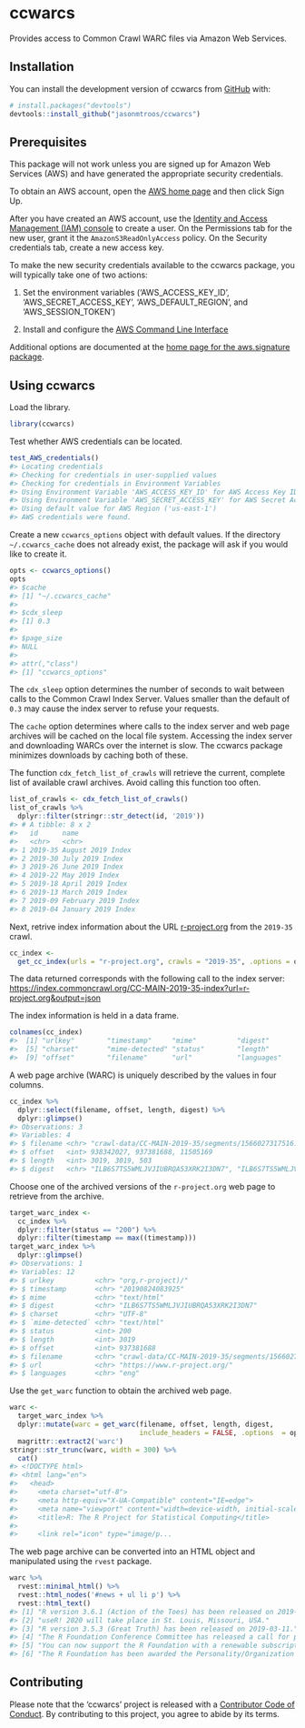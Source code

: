 
<!-- README.md is generated from README.Rmd. Please edit that file -->

# ccwarcs

<!-- badges: start -->

<!-- badges: end -->

Provides access to Common Crawl WARC files via Amazon Web
Services.

## Installation

<!-- You can install the released version of ccwarcs from [CRAN](https://CRAN.R-project.org) with: -->
<!-- ``` r --> <!-- install.packages("ccwarcs") --> <!-- ``` -->

You can install the development version of ccwarcs from
[GitHub](https://github.com/) with:

``` r
# install.packages("devtools")
devtools::install_github("jasonmtroos/ccwarcs")
```

## Prerequisites

This package will not work unless you are signed up for Amazon Web
Services (AWS) and have generated the appropriate security credentials.

To obtain an AWS account, open the [AWS home
page](https://portal.aws.amazon.com/gp/aws/developer/registration/index.html)
and then click Sign Up.

After you have created an AWS account, use the [Identity and Access
Management (IAM) console](https://console.aws.amazon.com/iam/home#/home)
to create a user. On the Permissions tab for the new user, grant it the
`AmazonS3ReadOnlyAccess` policy. On the Security credentials tab, create
a new access key.

To make the new security credentials available to the ccwarcs package,
you will typically take one of two actions:

1.  Set the environment variables (‘AWS\_ACCESS\_KEY\_ID’,
    ‘AWS\_SECRET\_ACCESS\_KEY’, ‘AWS\_DEFAULT\_REGION’, and
    ‘AWS\_SESSION\_TOKEN’)

2.  Install and configure the [AWS Command Line
    Interface](https://docs.aws.amazon.com/cli/latest/userguide/cli-chap-welcome.html)

Additional options are documented at the [home page for the
aws.signature
package](https://github.com/cloudyr/aws.signature/blob/master/README.md).

## Using ccwarcs

Load the library.

``` r
library(ccwarcs)
```

Test whether AWS credentials can be located.

``` r
test_AWS_credentials()
#> Locating credentials
#> Checking for credentials in user-supplied values
#> Checking for credentials in Environment Variables
#> Using Environment Variable 'AWS_ACCESS_KEY_ID' for AWS Access Key ID
#> Using Environment Variable 'AWS_SECRET_ACCESS_KEY' for AWS Secret Access Key
#> Using default value for AWS Region ('us-east-1')
#> AWS credentials were found.
```

Create a new `ccwarcs_options` object with default values. If the
directory `~/.ccwarcs_cache` does not already exist, the package will
ask if you would like to create it.

``` r
opts <- ccwarcs_options()
opts
#> $cache
#> [1] "~/.ccwarcs_cache"
#> 
#> $cdx_sleep
#> [1] 0.3
#> 
#> $page_size
#> NULL
#> 
#> attr(,"class")
#> [1] "ccwarcs_options"
```

The `cdx_sleep` option determines the number of seconds to wait between
calls to the Common Crawl Index Server. Values smaller than the default
of `0.3` may cause the index server to refuse your requests.

The `cache` option determines where calls to the index server and web
page archives will be cached on the local file system. Accessing the
index server and downloading WARCs over the internet is slow. The
ccwarcs package minimizes downloads by caching both of these.

The function `cdx_fetch_list_of_crawls` will retrieve the current,
complete list of available crawl archives. Avoid calling this function
too often.

``` r
list_of_crawls <- cdx_fetch_list_of_crawls()
list_of_crawls %>%
  dplyr::filter(stringr::str_detect(id, '2019'))
#> # A tibble: 8 x 2
#>   id      name               
#>   <chr>   <chr>              
#> 1 2019-35 August 2019 Index  
#> 2 2019-30 July 2019 Index    
#> 3 2019-26 June 2019 Index    
#> 4 2019-22 May 2019 Index     
#> 5 2019-18 April 2019 Index   
#> 6 2019-13 March 2019 Index   
#> 7 2019-09 February 2019 Index
#> 8 2019-04 January 2019 Index
```

Next, retrive index information about the URL
[r-project.org](https://r-project.org) from the `2019-35` crawl.

``` r
cc_index <- 
  get_cc_index(urls = "r-project.org", crawls = "2019-35", .options = opts)
```

The data returned corresponds with the following call to the index
server:
<https://index.commoncrawl.org/CC-MAIN-2019-35-index?url=r-project.org&output=json>

The index information is held in a data frame.

``` r
colnames(cc_index)
#>  [1] "urlkey"        "timestamp"     "mime"          "digest"       
#>  [5] "charset"       "mime-detected" "status"        "length"       
#>  [9] "offset"        "filename"      "url"           "languages"
```

A web page archive (WARC) is uniquely described by the values in four
columns.

``` r
cc_index %>%
  dplyr::select(filename, offset, length, digest) %>%
  dplyr::glimpse()
#> Observations: 3
#> Variables: 4
#> $ filename <chr> "crawl-data/CC-MAIN-2019-35/segments/1566027317516.88/w…
#> $ offset   <int> 938342027, 937381688, 11505169
#> $ length   <int> 3019, 3019, 503
#> $ digest   <chr> "ILB6S7TS5WMLJVJIUBRQA53XRK2I3DN7", "ILB6S7TS5WMLJVJIUB…
```

Choose one of the archived versions of the `r-project.org` web page to
retrieve from the archive.

``` r
target_warc_index <- 
  cc_index %>%
  dplyr::filter(status == "200") %>%
  dplyr::filter(timestamp == max((timestamp)))
target_warc_index %>%
  dplyr::glimpse()
#> Observations: 1
#> Variables: 12
#> $ urlkey          <chr> "org,r-project)/"
#> $ timestamp       <chr> "20190824083925"
#> $ mime            <chr> "text/html"
#> $ digest          <chr> "ILB6S7TS5WMLJVJIUBRQA53XRK2I3DN7"
#> $ charset         <chr> "UTF-8"
#> $ `mime-detected` <chr> "text/html"
#> $ status          <int> 200
#> $ length          <int> 3019
#> $ offset          <int> 937381688
#> $ filename        <chr> "crawl-data/CC-MAIN-2019-35/segments/15660273199…
#> $ url             <chr> "https://www.r-project.org/"
#> $ languages       <chr> "eng"
```

Use the `get_warc` function to obtain the archived web page.

``` r
warc <- 
  target_warc_index %>%
  dplyr::mutate(warc = get_warc(filename, offset, length, digest, 
                                include_headers = FALSE, .options  = opts)) %>%
  magrittr::extract2('warc')
stringr::str_trunc(warc, width = 300) %>%
  cat()
#> <!DOCTYPE html>
#> <html lang="en">
#>   <head>
#>     <meta charset="utf-8">
#>     <meta http-equiv="X-UA-Compatible" content="IE=edge">
#>     <meta name="viewport" content="width=device-width, initial-scale=1">
#>     <title>R: The R Project for Statistical Computing</title>
#> 
#>     <link rel="icon" type="image/p...
```

The web page archive can be converted into an HTML object and
manipulated using the `rvest` package.

``` r
warc %>%
  rvest::minimal_html() %>%
  rvest::html_nodes('#news + ul li p') %>%
  rvest::html_text()
#> [1] "R version 3.6.1 (Action of the Toes) has been released on 2019-07-05."                                                                                         
#> [2] "useR! 2020 will take place in St. Louis, Missouri, USA."                                                                                                       
#> [3] "R version 3.5.3 (Great Truth) has been released on 2019-03-11."                                                                                                
#> [4] "The R Foundation Conference Committee has released a call for proposals to host useR! 2020 in North America."                                                  
#> [5] "You can now support the R Foundation with a renewable subscription as a supporting member"                                                                     
#> [6] "The R Foundation has been awarded the Personality/Organization of the year 2018 award by the professional association of German market and social researchers."
```

## Contributing

Please note that the ‘ccwarcs’ project is released with a [Contributor
Code of Conduct](CODE_OF_CONDUCT.md). By contributing to this project,
you agree to abide by its terms.
